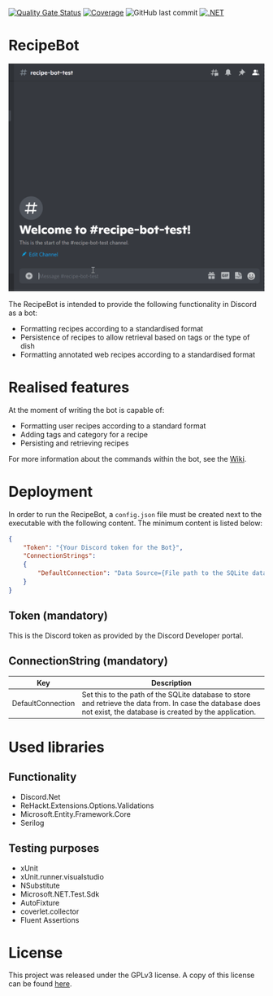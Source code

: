 [![Quality Gate Status](https://sonarcloud.io/api/project_badges/measure?project=SH-Tang_RecipeBot&metric=alert_status)](https://sonarcloud.io/summary/new_code?id=SH-Tang_RecipeBot)
[![Coverage](https://sonarcloud.io/api/project_badges/measure?project=SH-Tang_RecipeBot&metric=coverage)](https://sonarcloud.io/summary/new_code?id=SH-Tang_RecipeBot)
![GitHub last commit](https://img.shields.io/github/last-commit/SH-Tang/RecipeBot)
[![.NET](https://github.com/SH-Tang/RecipeBot/actions/workflows/dotnet.yml/badge.svg)](https://github.com/SH-Tang/RecipeBot/actions/workflows/dotnet.yml)

# RecipeBot

![Alt text](docs/ReadMe/RecipeCommand.gif?raw=true "Recipe Command within Discord")

The RecipeBot is intended to provide the following functionality in Discord as a bot:

* Formatting recipes according to a standardised format
* Persistence of recipes to allow retrieval based on tags or the type of dish
* Formatting annotated web recipes according to a standardised format

# Realised features
At the moment of writing the bot is capable of:
* Formatting user recipes according to a standard format
* Adding tags and category for a recipe
* Persisting and retrieving recipes

For more information about the commands within the bot, see the [Wiki](https://github.com/SH-Tang/RecipeBot/wiki).

# Deployment
In order to run the RecipeBot, a `config.json` file must be created next to the executable with the following content. The minimum content is listed below:

```json
{
    "Token": "{Your Discord token for the Bot}",
    "ConnectionStrings":
    {
        "DefaultConnection": "Data Source={File path to the SQLite database}"
    }
}
```
## Token (mandatory)
This is the Discord token as provided by the Discord Developer portal.

## ConnectionString (mandatory)
| Key | Description |
|---|---|
| DefaultConnection | Set this to the path of the SQLite database to store and retrieve the data from. In case the database does not exist, the database is created by the application. |

# Used libraries

## Functionality
* Discord.Net
* ReHackt.Extensions.Options.Validations
* Microsoft.Entity.Framework.Core
* Serilog 

## Testing purposes
* xUnit 
* xUnit.runner.visualstudio
* NSubstitute
* Microsoft.NET.Test.Sdk
* AutoFixture
* coverlet.collector
* Fluent Assertions

# License

This project was released under the GPLv3 license. A copy of this license can be found [here](https://www.gnu.org/licenses/gpl-3.0.html).
